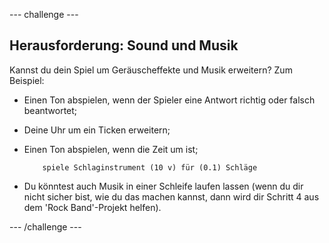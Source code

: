 \--- challenge \---

## Herausforderung: Sound und Musik

Kannst du dein Spiel um Geräuscheffekte und Musik erweitern? Zum Beispiel:

+ Einen Ton abspielen, wenn der Spieler eine Antwort richtig oder falsch beantwortet;
+ Deine Uhr um ein Ticken erweitern;
+ Einen Ton abspielen, wenn die Zeit um ist;
    
    ```blocks
        spiele Schlaginstrument (10 v) für (0.1) Schläge
    ```

+ Du könntest auch Musik in einer Schleife laufen lassen (wenn du dir nicht sicher bist, wie du das machen kannst, dann wird dir Schritt 4 aus dem 'Rock Band'-Projekt helfen).

\--- /challenge \---